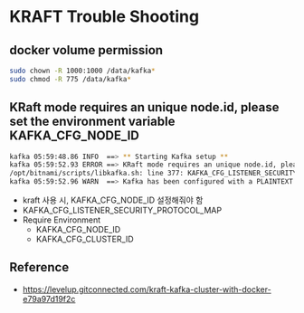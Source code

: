 # KRAFT Trouble Shooting

## docker volume permission

```sh
sudo chown -R 1000:1000 /data/kafka*
sudo chmod -R 775 /data/kafka*
```

## KRaft mode requires an unique node.id, please set the environment variable KAFKA_CFG_NODE_ID

```sh
kafka 05:59:48.86 INFO  ==> ** Starting Kafka setup **
kafka 05:59:52.93 ERROR ==> KRaft mode requires an unique node.id, please set the environment variable KAFKA_CFG_NODE_ID
/opt/bitnami/scripts/libkafka.sh: line 377: KAFKA_CFG_LISTENER_SECURITY_PROTOCOL_MAP: unbound variable
kafka 05:59:52.96 WARN  ==> Kafka has been configured with a PLAINTEXT listener, this setting is not recommended for production environments.
```

- kraft 사용 시, KAFKA_CFG_NODE_ID 설정해줘야 함
- KAFKA_CFG_LISTENER_SECURITY_PROTOCOL_MAP
- Require Environment
    - KAFKA_CFG_NODE_ID
    - KAFKA_CFG_CLUSTER_ID

## Reference

- https://levelup.gitconnected.com/kraft-kafka-cluster-with-docker-e79a97d19f2c